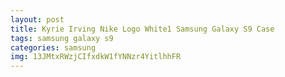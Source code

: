 ```yaml
---
layout: post
title: Kyrie Irving Nike Logo White1 Samsung Galaxy S9 Case
tags: samsung galaxy s9
categories: samsung
img: 13JMtxRWzjCIfxdkW1fYNNzr4YitlhhFR
---
```

